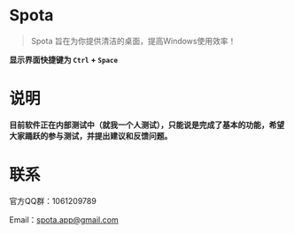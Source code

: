 # Spota

> Spota 旨在为你提供清洁的桌面，提高Windows使用效率！



**显示界面快捷键为 `Ctrl` + `Space`**



# 说明

**目前软件正在内部测试中（就我一个人测试），只能说是完成了基本的功能，希望大家踊跃的参与测试，并提出建议和反馈问题。**

# 联系



官方QQ群：1061209789

Email：spota.app@gmail.com